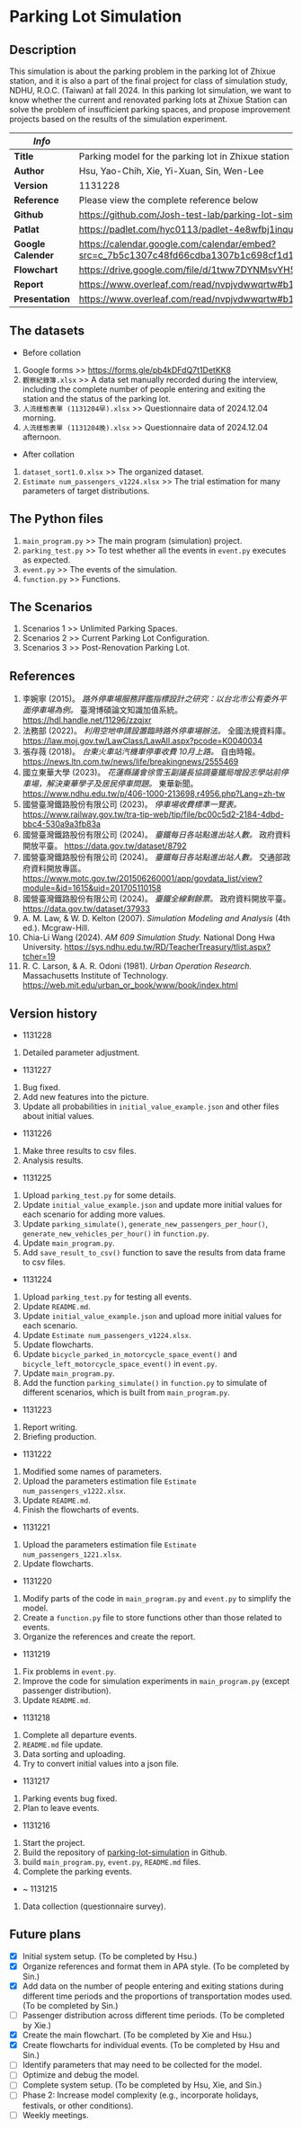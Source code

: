 # Parking Lot Simulation

## Description

This simulation is about the parking problem in the parking lot of Zhixue station, and it is also a part of the final project for class of simulation study, NDHU, R.O.C. (Taiwan) at fall 2024. In this parking lot simulation, we want to know whether the current and renovated parking lots at Zhixue Station can solve the problem of insufficient parking spaces, and propose improvement projects based on the results of the simulation experiment.

| *Info*                  | *Contents*                                                                                                                                  |
| ------------------------- | --------------------------------------------------------------------------------------------------------------------------------------------- |
| **Title**           | Parking model for the parking lot in Zhixue station                                                                                           |
| **Author**          | Hsu, Yao-Chih, Xie, Yi-Xuan, Sin, Wen-Lee                                                                                                     |
| **Version**         | 1131228                                                                                                                                       |
| **Reference**       | Please view the complete reference below                                                                                                      |
| **Github**          | https://github.com/Josh-test-lab/parking-lot-simulation/                                                                                      |
| **Patlat**          | https://padlet.com/hyc0113/padlet-4e8wfbj1inqu66jo                                                                                            |
| **Google Calender** | https://calendar.google.com/calendar/embed?src=c_7b5c1307c48fd66cdba1307b1c698cf1d1f71d90f64bf6466efbace8e6649e35%40group.calendar.google.com |
| **Flowchart**       | https://drive.google.com/file/d/1tww7DYNMsvYH5C0S-FqWZNH1lViOU0wo/view?usp=drive_link                                                         |
| **Report**          | https://www.overleaf.com/read/nvpjvdwwqrtw#b10bf7                                                                                             |
| **Presentation**    | https://www.overleaf.com/read/nvpjvdwwqrtw#b10bf7                                                                                             |

## The datasets

- Before collation

1. Google forms                    >> https://forms.gle/pb4kDFdQ7t1DetKK8
2. `觀察紀錄簿.xlsx`               >> A data set manually recorded during the interview, including the complete number of people entering and exiting the station and the status of the parking lot.
3. `人流樣態表單 (1131204早).xlsx` >> Questionnaire data of 2024.12.04 morning.
4. `人流樣態表單 (1131204晚).xlsx` >> Questionnaire data of 2024.12.04 afternoon.

- After collation

1. `dataset_sort1.0.xlsx`                >> The organized dataset.
2. `Estimate num_passengers_v1224.xlsx`  >> The trial estimation for many parameters of target distributions.

## The Python files

1. `main_program.py` >> The main program (simulation) project.
2. `parking_test.py` >> To test whether all the events in `event.py` executes as expected.
3. `event.py`        >> The events of the simulation.
4. `function.py`     >> Functions.

## The Scenarios

1. Scenarios 1 >> Unlimited Parking Spaces.
2. Scenarios 2 >> Current Parking Lot Configuration.
3. Scenarios 3 >> Post-Renovation Parking Lot.

## References

1. 李婉寧 (2015)。 *路外停車場服務評鑑指標設計之研究：以台北市公有委外平面停車場為例。* 臺灣博碩論文知識加值系統。https://hdl.handle.net/11296/zzqjxr
2. 法務部 (2022)。 *利用空地申請設置臨時路外停車場辦法。* 全國法規資料庫。 https://law.moj.gov.tw/LawClass/LawAll.aspx?pcode=K0040034
3. 張存薇 (2018)。 *台東火車站汽機車停車收費 10月上路。* 自由時報。 https://news.ltn.com.tw/news/life/breakingnews/2555469
4. 國立東華大學 (2023)。 *花蓮縣議會徐雪玉副議長協調臺鐵局增設志學站前停車場，解決東華學子及居民停車問題。* 東華新聞。 https://www.ndhu.edu.tw/p/406-1000-213698,r4956.php?Lang=zh-tw
5. 國營臺灣鐵路股份有限公司 (2023)。 *停車場收費標準一覽表。* https://www.railway.gov.tw/tra-tip-web/tip/file/bc00c5d2-2184-4dbd-bbc4-530a9a3fb83a
6. 國營臺灣鐵路股份有限公司 (2024)。 *臺鐵每日各站點進出站人數。* 政府資料開放平臺。 https://data.gov.tw/dataset/8792
7. 國營臺灣鐵路股份有限公司 (2024)。 *臺鐵每日各站點進出站人數。* 交通部政府資料開放專區。 https://www.motc.gov.tw/201506260001/app/govdata_list/view?module=&id=1615&uid=201705110158
8. 國營臺灣鐵路股份有限公司 (2024)。 *臺鐵全線剩餘票。* 政府資料開放平臺。 https://data.gov.tw/dataset/37933
9. A. M. Law, & W. D. Kelton (2007). *Simulation Modeling and Analysis* (4th ed.). Mcgraw-Hill.
10. Chia-Li Wang (2024). *AM 609 Simulation Study.* National Dong Hwa University. https://sys.ndhu.edu.tw/RD/TeacherTreasury/tlist.aspx?tcher=19
11. R. C. Larson, & A. R. Odoni (1981). *Urban Operation Research.* Massachusetts Institute of Technology. https://web.mit.edu/urban_or_book/www/book/index.html

## Version history

- 1131228

1. Detailed parameter adjustment.


- 1131227

1. Bug fixed.
2. Add new features into the picture.
3. Update all probabilities in `initial_value_example.json` and other files about initial values.

- 1131226

1. Make three results to csv files.
2. Analysis results.

- 1131225

1. Upload `parking_test.py` for some details.
2. Update `initial_value_example.json` and update more initial values for each scenario for adding more values.
3. Update `parking_simulate()`, `generate_new_passengers_per_hour()`, `generate_new_vehicles_per_hour()` in `function.py`.
4. Update `main_program.py`.
5. Add `save_result_to_csv()` function to save the results from data frame to csv files.

- 1131224

1. Upload `parking_test.py` for testing all events.
2. Update `README.md`.
3. Update `initial_value_example.json` and upload more initial values for each scenario.
4. Update `Estimate num_passengers_v1224.xlsx`.
5. Update flowcharts.
6. Update `bicycle_parked_in_motorcycle_space_event()` and `bicycle_left_motorcycle_space_event()` in `event.py`.
7. Update `main_program.py`.
8. Add the function `parking_simulate()` in `function.py` to simulate of different scenarios, which is built from `main_program.py`.

- 1131223

1. Report writing.
2. Briefing production.

- 1131222

1. Modified some names of parameters.
2. Upload the parameters estimation file `Estimate num_passengers_v1222.xlsx`.
3. Update `README.md`.
4. Finish the flowcharts of events.

- 1131221

1. Upload the parameters estimation file `Estimate num_passengers_1221.xlsx`.
2. Update flowcharts.

- 1131220

1. Modify parts of the code in `main_program.py` and `event.py` to simplify the model.
2. Create a `function.py` file to store functions other than those related to events.
3. Organize the references and create the report.

- 1131219

1. Fix problems in `event.py`.
2. Improve the code for simulation experiments in `main_program.py` (except passenger distribution).
3. Update `README.md`.

- 1131218

1. Complete all departure events.
2. `README.md` file update.
3. Data sorting and uploading.
4. Try to convert initial values into a json file.

- 1131217

1. Parking events bug fixed.
2. Plan to leave events.

- 1131216

1. Start the project.
2. Build the repository of [parking-lot-simulation](https://github.com/Josh-test-lab/parking-lot-simulation) in Github.
3. build `main_program.py`, `event.py`, `README.md` files.
4. Complete the parking events.

- ~ 1131215

1. Data collection (questionnaire survey).

## Future plans

* [X] Initial system setup. (To be completed by Hsu.)
* [X] Organize references and format them in APA style. (To be completed by Sin.)
* [X] Add data on the number of people entering and exiting stations during different time periods and the proportions of transportation modes used. (To be completed by Sin.)
* [ ] Passenger distribution across different time periods. (To be completed by Xie.)
* [X] Create the main flowchart. (To be completed by Xie and Hsu.)
* [X] Create flowcharts for individual events. (To be completed by Hsu and Sin.)
* [ ] Identify parameters that may need to be collected for the model.
* [ ] Optimize and debug the model.
* [ ] Complete system setup. (To be completed by Hsu, Xie, and Sin.)
* [ ] Phase 2: Increase model complexity (e.g., incorporate holidays, festivals, or other conditions).
* [ ] Weekly meetings.
